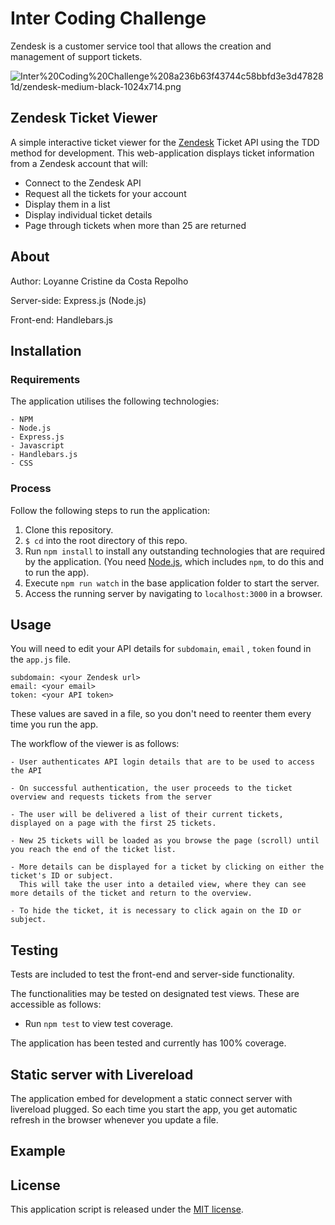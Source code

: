 # Inter Coding Challenge

Zendesk is a customer service tool that allows the creation and management of support tickets.

![Inter%20Coding%20Challenge%208a236b63f43744c58bbfd3e3d478281d/zendesk-medium-black-1024x714.png](Inter%20Coding%20Challenge%208a236b63f43744c58bbfd3e3d478281d/zendesk-medium-black-1024x714.png)

## Zendesk Ticket Viewer

A simple interactive ticket viewer for the [Zendesk](https://www.zendesk.com/) Ticket API using the TDD method for development. This web-application displays ticket information from a Zendesk account that will:

- Connect to the Zendesk API
- Request all the tickets for your account
- Display them in a list
- Display individual ticket details
- Page through tickets when more than 25 are returned

## About

Author: Loyanne Cristine da Costa Repolho

Server-side: Express.js (Node.js)

Front-end: Handlebars.js

## Installation

### Requirements

The application utilises the following technologies:

```
- NPM
- Node.js
- Express.js
- Javascript
- Handlebars.js
- CSS
```

### Process

Follow the following steps to run the application:

1. Clone this repository.
2. `$ cd` into the root directory of this repo.
3. Run `npm install` to install any outstanding technologies that are required by the application. (You need [Node.js](https://nodejs.org/), which includes `npm`, to do this and to run the app).
4. Execute `npm run watch` in the base application folder to start the server.
5. Access the running server by navigating to `localhost:3000` in a browser.

## Usage

You will need to edit your API details for `subdomain`, `email` , `token` found in the `app.js` file.

```
subdomain: <your Zendesk url>
email: <your email>
token: <your API token>
```

These values are saved in a file, so you don't need to reenter them every time you run the app.

The workflow of the viewer is as follows:

```
- User authenticates API login details that are to be used to access the API

- On successful authentication, the user proceeds to the ticket overview and requests tickets from the server

- The user will be delivered a list of their current tickets, displayed on a page with the first 25 tickets.

- New 25 tickets will be loaded as you browse the page (scroll) until you reach the end of the ticket list.

- More details can be displayed for a ticket by clicking on either the ticket's ID or subject.
  This will take the user into a detailed view, where they can see more details of the ticket and return to the overview.

- To hide the ticket, it is necessary to click again on the ID or subject.
```

## Testing

Tests are included to test the front-end and server-side functionality.

The functionalities may be tested on designated test views. These are accessible as follows:

- Run `npm test` to view test coverage.

The application has been tested and currently has 100% coverage.

## Static server with Livereload

The application embed for development a static connect server with livereload plugged. So each time you start the app, you get automatic refresh in the browser whenever you update a file.

## **Example**

[]()

## License

This application script is released under the [MIT license](https://opensource.org/licenses/MIT).